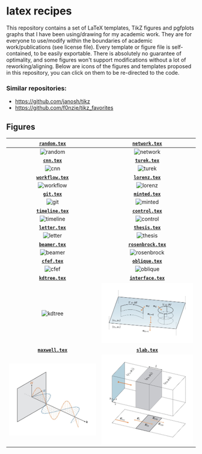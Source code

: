 # latex recipes

This repository contains a set of LaTeX templates, TikZ figures and pgfplots graphs that I have been using/drawing for my academic work.
They are for everyone to use/modify within the boundaries of academic work/publications (see license file). Every template or figure file is self-contained, to be easily exportable. There is absolutely no guarantee of optimality, and some figures won't support modifications without a lot of reworking/aligning. Below are icons of the figures and templates proposed in this repository, you can click on them to be re-directed to the code.

### Similar repositories:

- https://github.com/janosh/tikz
- https://github.com/f0nzie/tikz_favorites

## Figures

| [**`random.tex`**](data/random/random.tex)              | [**`network.tex`**](data/network/network.tex)           |
| :-----------------------------------------------------: | :-----------------------------------------------------: |
| ![random](data/random/random.jpg)                       | ![network](data/network/network.jpg)                    |
| [**`cnn.tex`**](data/cnn/cnn.tex)                       | [**`turek.tex`**](data/turek/turek.tex)                 |
| ![cnn](data/cnn/cnn.jpg)                                | ![turek](data/turek/turek.jpg)                          |
| [**`workflow.tex`**](data/workflow/workflow.tex)        | [**`lorenz.tex`**](data/lorenz/lorenz.tex)              |
| ![workflow](data/workflow/workflow.jpg)                 | ![lorenz](data/lorenz/lorenz.jpg)                       |
| [**`git.tex`**](data/git/git.tex)                       | [**`minted.tex`**](data/minted/minted.tex)              |
| ![git](data/git/git.jpg)                                | ![minted](data/minted/minted.jpg)                       |
| [**`timeline.tex`**](data/timeline/timeline.tex)        | [**`control.tex`**](data/control/control.tex)           |
| ![timeline](data/timeline/timeline.jpg)                 | ![control](data/control/control.jpg)                    |
| [**`letter.tex`**](data/letter/letter.tex)              | [**`thesis.tex`**](data/thesis/thesis.tex)              |
| ![letter](data/letter/letter.jpg)                       | ![thesis](data/thesis/thesis.jpg)                       |
| [**`beamer.tex`**](data/beamer/beamer.tex)              | [**`rosenbrock.tex`**](data/rosenbrock/rosenbrock.tex)  |
| ![beamer](data/beamer/beamer.jpg)                       | ![rosenbrock](data/rosenbrock/rosenbrock.jpg)           |
| [**`cfef.tex`**](data/cfef/cfef.tex)                    | [**`oblique.tex`**](data/oblique/oblique.tex)           |
| ![cfef](data/cfef/cfef.jpg)                             | ![oblique](data/oblique/oblique.jpg)                    |
| [**`kdtree.tex`**](data/kdtree/kdtree.tex)              | [**`interface.tex`**](data/interface/interface.tex)     |
| ![kdtree](data/kdtree/kdtree.jpg)                       | ![interface](data/interface/interface.jpg)              |
| [**`maxwell.tex`**](data/maxwell/maxwell.tex)           | [**`slab.tex`**](data/slab/slab.tex)                    |
| ![maxwell](data/maxwell/maxwell.jpg)                    | ![slab](data/slab/slab.jpg)                             |

